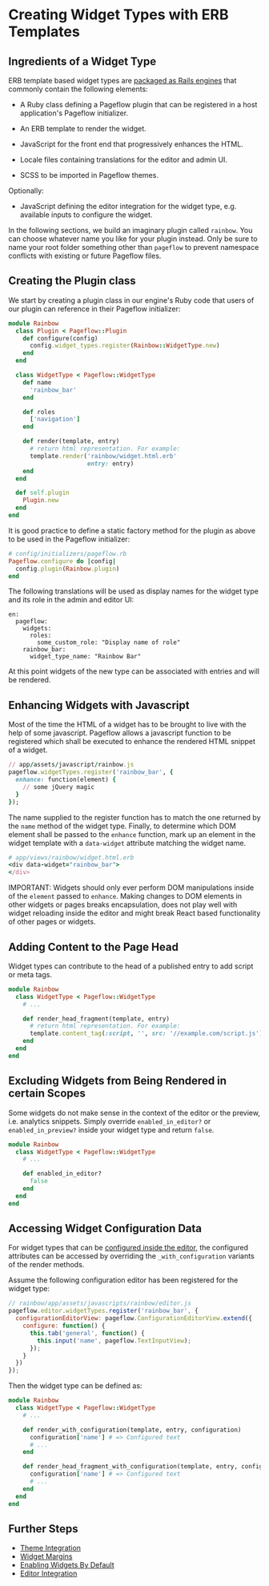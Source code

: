 # Creating Widget Types with ERB Templates

## Ingredients of a Widget Type

ERB template based widget types are
[packaged as Rails engines](../../../../doc/creating_a_pageflow_plugin_rails_engine.md)
that commonly contain the following elements:

* A Ruby class defining a Pageflow plugin that can be registered in
  a host application's Pageflow initializer.

* An ERB template to render the widget.

* JavaScript for the front end that progressively enhances the HTML.

* Locale files containing translations for the editor and admin UI.

* SCSS to be imported in Pageflow themes.

Optionally:

* JavaScript defining the editor integration for the widget type,
  e.g. available inputs to configure the widget.

In the following sections, we build an imaginary plugin called
`rainbow`. You can choose whatever name you like for your plugin
instead. Only be sure to name your root folder something other than
`pageflow` to prevent namespace conflicts with existing or future
Pageflow files.

## Creating the Plugin class

We start by creating a plugin class in our engine's Ruby code
that users of our plugin can reference in their Pageflow initializer:

```ruby
module Rainbow
  class Plugin < Pageflow::Plugin
    def configure(config)
      config.widget_types.register(Rainbow::WidgetType.new)
    end
  end

  class WidgetType < Pageflow::WidgetType
    def name
      'rainbow_bar'
    end

    def roles
      ['navigation']
    end

    def render(template, entry)
      # return html representation. For example:
      template.render('rainbow/widget.html.erb'
                      entry: entry)
    end
  end

  def self.plugin
    Plugin.new
  end
end
```

It is good practice to define a static factory method for the plugin
as above to be used in the Pageflow initializer:

```ruby
# config/initializers/pageflow.rb
Pageflow.configure do |config|
  config.plugin(Rainbow.plugin)
end
```

The following translations will be used as display names for the
widget type and its role in the admin and editor UI:

```
en:
  pageflow:
    widgets:
      roles:
        some_custom_role: "Display name of role"
    rainbow_bar:
      widget_type_name: "Rainbow Bar"
```

At this point widgets of the new type can be associated with entries
and will be rendered.

## Enhancing Widgets with Javascript

Most of the time the HTML of a widget has to be brought to live with
the help of some javascript. Pageflow allows a javascript function to
be registered which shall be executed to enhance the rendered HTML
snippet of a widget.

```ruby
// app/assets/javascript/rainbow.js
pageflow.widgetTypes.register('rainbow_bar', {
  enhance: function(element) {
    // some jQuery magic
  }
});
```

The name supplied to the register function has to match the one
returned by the `name` method of the widget type. Finally, to
determine which DOM element shall be passed to the `enhance` function,
mark up an element in the widget template with a `data-widget`
attribute matching the widget name.

```ruby
# app/views/rainbow/widget.html.erb
<div data-widget="rainbow_bar">
</div>
```

IMPORTANT: Widgets should only ever perform DOM manipulations inside of the
`element` passed to `enhance`. Making changes to DOM elements in other
widgets or pages breaks encapsulation, does not play well with widget
reloading inside the editor and might break React based functionality
of other pages or widgets.

## Adding Content to the Page Head

Widget types can contribute to the head of a published entry to add
script or meta tags.

```ruby
module Rainbow
  class WidgetType < Pageflow::WidgetType
    # ...

    def render_head_fragment(template, entry)
      # return html representation. For example:
      template.content_tag(:script, '', src: '//example.com/script.js')
    end
  end
end
```

## Excluding Widgets from Being Rendered in certain Scopes

Some widgets do not make sense in the context of the editor or the
preview, i.e. analytics snippets. Simply override `enabled_in_editor?`
or `enabled_in_preview?` inside your widget type and return `false`.

```ruby
module Rainbow
  class WidgetType < Pageflow::WidgetType
    # ...

    def enabled_in_editor?
      false
    end
  end
end
```

## Accessing Widget Configuration Data

For widget types that can be
[configured inside the editor](editor_integration.md), the configured
attributes can be accessed by overriding the `_with_configuration`
variants of the render methods.

Assume the following configuration editor has been registered for the
widget type:

```js
// rainbow/app/assets/javascripts/rainbow/editor.js
pageflow.editor.widgetTypes.register('rainbow_bar', {
  configurationEditorView: pageflow.ConfigurationEditorView.extend({
    configure: function() {
      this.tab('general', function() {
        this.input('name', pageflow.TextInputView);
      });
    }
  })
});
```

Then the widget type can be defined as:

```ruby
module Rainbow
  class WidgetType < Pageflow::WidgetType
    # ...

    def render_with_configuration(template, entry, configuration)
      configuration['name'] # => Configured text
      # ...
    end

    def render_head_fragment_with_configuration(template, entry, configuration)
      configuration['name'] # => Configured text
      # ...
    end
  end
end
```

## Further Steps

* [Theme Integration](theme_integration.md)
* [Widget Margins](widget_margins.md)
* [Enabling Widgets By Default](enabling_widgets_by_default.md)
* [Editor Integration](editor_integration.md)
